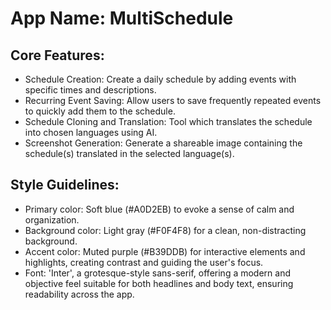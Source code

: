 # **App Name**: MultiSchedule

## Core Features:

- Schedule Creation: Create a daily schedule by adding events with specific times and descriptions.
- Recurring Event Saving: Allow users to save frequently repeated events to quickly add them to the schedule.
- Schedule Cloning and Translation: Tool which translates the schedule into chosen languages using AI. 
- Screenshot Generation: Generate a shareable image containing the schedule(s) translated in the selected language(s).

## Style Guidelines:

- Primary color: Soft blue (#A0D2EB) to evoke a sense of calm and organization.
- Background color: Light gray (#F0F4F8) for a clean, non-distracting background.
- Accent color: Muted purple (#B39DDB) for interactive elements and highlights, creating contrast and guiding the user's focus.
- Font: 'Inter', a grotesque-style sans-serif, offering a modern and objective feel suitable for both headlines and body text, ensuring readability across the app.